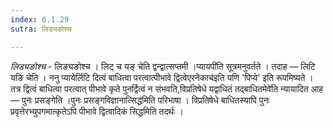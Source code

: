 ```yaml
---
index: 6.1.29
sutra: लिड्यङोश्च

---
```

_लिड्यङोश्च_ - लिङ्यङोश्च । लिट् च यङ् चेति द्वन्द्वात्सप्तमी ।प्यायपी॑ति सूत्रमनुवर्तते । तदाह — लिटि यङि चेति । ननु प्यायेर्लिटि दित्वं बाधित्वा परत्वात्पीभावे द्वित्वेएरनेकाच॑इति यणि 'पिप्ये' इति रूपमिष्यते । तत्र द्वित्वं बाधित्वा परत्वात् पीभावे कृते पुनर्द्वित्वं न संभवति,विप्रतिषेधे यद्वाधितं तद्बाधितमेवे॑ति न्यायादित आह —  पुनः प्रसङ्गेति ।पुनः प्रसङ्गविज्ञानात्सिद्ध॑मिति परिभाषा । विप्रतिषेधे बाधितस्यापि पुनः प्रवृत्तेरभ्युपगमात्कृतेऽपि पीभावे द्वित्वादिकं सिद्धमिति तदर्थः ।